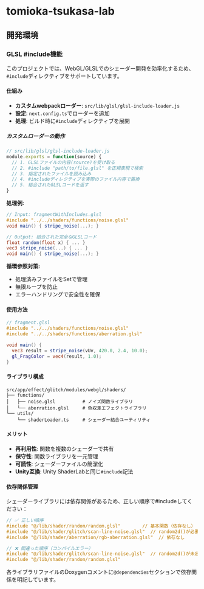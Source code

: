 # tomioka-tsukasa-lab

## 開発環境

### GLSL #include機能

このプロジェクトでは、WebGL/GLSLでのシェーダー開発を効率化するため、`#include`ディレクティブをサポートしています。

#### 仕組み

- **カスタムwebpackローダー**: `src/lib/glsl/glsl-include-loader.js`
- **設定**: `next.config.ts`でローダーを追加
- **処理**: ビルド時に`#include`ディレクティブを展開

##### カスタムローダーの動作

```javascript
// src/lib/glsl/glsl-include-loader.js
module.exports = function(source) {
  // 1. GLSLファイルの内容(source)を受け取る
  // 2. #include "path/to/file.glsl" を正規表現で検索
  // 3. 指定されたファイルを読み込み
  // 4. #includeディレクティブを実際のファイル内容で置換
  // 5. 結合されたGLSLコードを返す
}
```

**処理例:**
```glsl
// Input: fragmentWithIncludes.glsl
#include "../../shaders/functions/noise.glsl"
void main() { stripe_noise(...); }

// Output: 結合された完全なGLSLコード
float random(float x) { ... }
vec3 stripe_noise(...) { ... }
void main() { stripe_noise(...); }
```

**循環参照対策:**
- 処理済みファイルをSetで管理
- 無限ループを防止
- エラーハンドリングで安全性を確保

#### 使用方法

```glsl
// fragment.glsl
#include "../../shaders/functions/noise.glsl"
#include "../../shaders/functions/aberration.glsl"

void main() {
  vec3 result = stripe_noise(vUv, 420.0, 2.4, 10.0);
  gl_FragColor = vec4(result, 1.0);
}
```

#### ライブラリ構成

```
src/app/effect/glitch/modules/webgl/shaders/
├── functions/
│   ├── noise.glsl          # ノイズ関数ライブラリ
│   └── aberration.glsl     # 色収差エフェクトライブラリ
└── utils/
    └── shaderLoader.ts     # シェーダー結合ユーティリティ
```

#### メリット

- **再利用性**: 関数を複数のシェーダーで共有
- **保守性**: 関数ライブラリを一元管理
- **可読性**: シェーダーファイルの簡潔化
- **Unity互換**: Unity ShaderLabと同じ`#include`記法

#### 依存関係管理

シェーダーライブラリには依存関係があるため、正しい順序で#includeしてください：

```glsl
// ✅ 正しい順序
#include "@/lib/shader/random/random.glsl"        // 基本関数（依存なし）
#include "@/lib/shader/glitch/scan-line-noise.glsl"  // random2d()が必要
#include "@/lib/shader/aberration/rgb-aberration.glsl"  // 依存なし

// ❌ 間違った順序（コンパイルエラー）
#include "@/lib/shader/glitch/scan-line-noise.glsl"  // random2d()が未定義でエラー
#include "@/lib/shader/random/random.glsl"
```

各ライブラリファイルのDoxygenコメントに`@dependencies`セクションで依存関係を明記しています。
